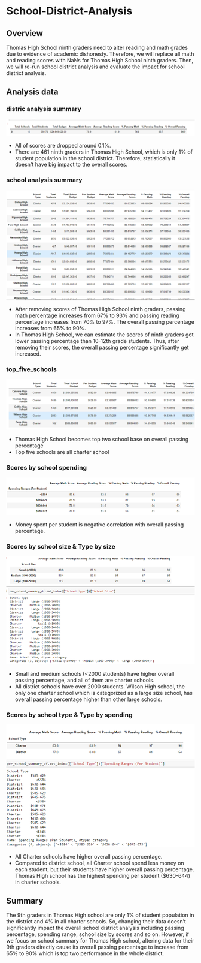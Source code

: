 # School-District-Analysis
## Overview 
Thomas High School ninth graders need to alter reading and math grades due to
evidence of academic dishonesty. Therefore, we will replace all math and reading
scores with NaNs for Thomas High School ninth graders. Then, we will re-run school
district analysis and evaluate the impact for school district analysis.
>
## Analysis data
>
### distric analysis summary
![distric_summary](https://github.com/WeiTing83/School-District-Analysis/blob/main/Resources/distric_summary.png)

+ All of scores are dropped around 0.1%.
+ There are 461 ninth graders in Thomas High School, which is only 1% of
student population in the school district. Therefore, statistically it doesn't have
big impact to the overall scores. 
>
### school analysis summary
![school_summary](https://github.com/WeiTing83/School-District-Analysis/blob/main/Resources/school_summary.png)

+ After removing scores of Thomas High School ninth graders, passing math
percentage increases from 67% to 93% and passing reading percentage
increases from 70% to 97%. The overall passing percentage increases from
65% to 90%.
+ In Thomas High School, we can estimate the scores of ninth graders got lower
passing percentage than 10-12th grade students. Thus, after removing their
scores, the overall passing percentage significantly get increased.
>
### top_five_schools
![top_five_schools](https://github.com/WeiTing83/School-District-Analysis/blob/main/Resources/top_five_schools.png)

+ Thomas High School becomes top two school base on overall passing percentage
+ Top five schools are all charter school
>
### Scores by school spending
![spending_range](https://github.com/WeiTing83/School-District-Analysis/blob/main/Resources/speading_range.png)

+ Money spent per student is negative correlation with overall passing percentage.
>
### Scores by school size & Type by size
![school_size_type](https://github.com/WeiTing83/School-District-Analysis/blob/main/Resources/school_size_type.png)

+  Small and medium schools (&lt;2000 students) have higher overall passing
percentage, and all of them are charter schools.
+ All district schools have over 2000 students. Wilson High school, the only one
charter school which is categorized as a large size school, has overall passing
percentage higher than other large schools.
>
### Scores by school type & Type by spending
![type_scores_spending](https://github.com/WeiTing83/School-District-Analysis/blob/main/Resources/type_scores_spending.png)

+ All Charter schools have higher overall passing percentage.
+ Compared to district school, all Charter school spend less money on each
student, but their students have higher overall passing percentage. Thomas High
school has the highest spending per student ($630-644) in charter schools.
>
## Summary
The 9th graders in Thomas High school are only 1% of student population in the district
and 4% in all charter schools. So, changing their data doesn’t significantly impact the
overall school district analysis including passing percentage, spending range, school
size by scores and so on. However, if we focus on school summary for Thomas High
school, altering data for their 9th graders directly cause its overall passing percentage to
increase from 65% to 90% which is top two performance in the whole district.


